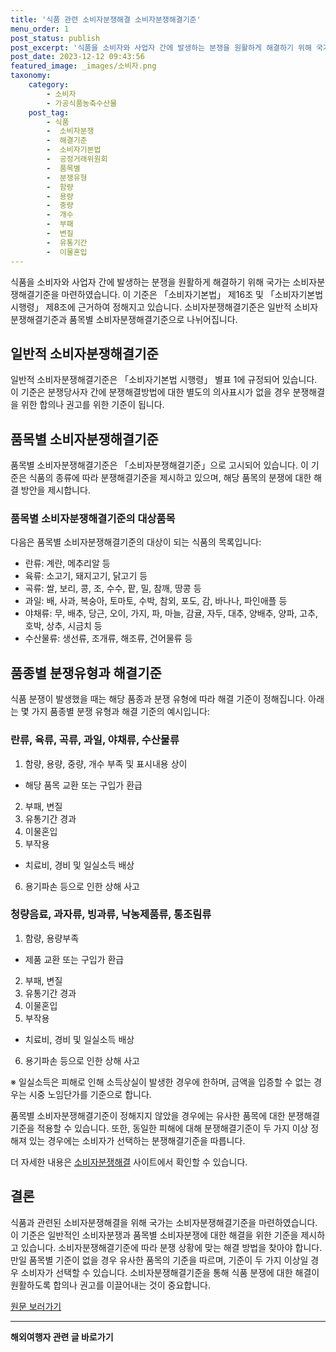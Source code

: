 ```yaml
---
title: '식품 관련 소비자분쟁해결 소비자분쟁해결기준'
menu_order: 1
post_status: publish
post_excerpt: '식품을 소비자와 사업자 간에 발생하는 분쟁을 원활하게 해결하기 위해 국가는 소비자분쟁해결기준을 마련하였습니다. 이 기준은  소비자기본법  제16조 및  소비자기본법 시행령  제8조에 근거하여 정해지고 있습니다. 소비자분쟁해결기준은 일반적 소비자분쟁해결기준과 품목별 소비자분쟁해결기준으로 나뉘어집니다.'
post_date: 2023-12-12 09:43:56
featured_image: _images/소비자.png
taxonomy:
    category:
        - 소비자
        - 가공식품농축수산물
    post_tag:
        - 식품
        -  소비자분쟁
        -  해결기준
        -  소비자기본법
        -  공정거래위원회
        -  품목별
        -  분쟁유형
        -  함량
        -  용량
        -  중량
        -  개수
        -  부패
        -  변질
        -  유통기간
        -  이물혼입
---
```



식품을 소비자와 사업자 간에 발생하는 분쟁을 원활하게 해결하기 위해 국가는 소비자분쟁해결기준을 마련하였습니다. 이 기준은 「소비자기본법」 제16조 및 「소비자기본법 시행령」 제8조에 근거하여 정해지고 있습니다. 소비자분쟁해결기준은 일반적 소비자분쟁해결기준과 품목별 소비자분쟁해결기준으로 나뉘어집니다. 

## 일반적 소비자분쟁해결기준

일반적 소비자분쟁해결기준은 「소비자기본법 시행령」 별표 1에 규정되어 있습니다. 이 기준은 분쟁당사자 간에 분쟁해결방법에 대한 별도의 의사표시가 없을 경우 분쟁해결을 위한 합의나 권고를 위한 기준이 됩니다. 

## 품목별 소비자분쟁해결기준

품목별 소비자분쟁해결기준은 「소비자분쟁해결기준」으로 고시되어 있습니다. 이 기준은 식품의 종류에 따라 분쟁해결기준을 제시하고 있으며, 해당 품목의 분쟁에 대한 해결 방안을 제시합니다.

### 품목별 소비자분쟁해결기준의 대상품목

다음은 품목별 소비자분쟁해결기준의 대상이 되는 식품의 목록입니다:

- 란류: 계란, 메추리알 등
- 육류: 소고기, 돼지고기, 닭고기 등
- 곡류: 쌀, 보리, 콩, 조, 수수, 팥, 밀, 참깨, 땅콩 등
- 과일: 배, 사과, 복숭아, 토마토, 수박, 참외, 포도, 감, 바나나, 파인애플 등
- 야채류: 무, 배추, 당근, 오이, 가지, 파, 마늘, 감귤, 자두, 대추, 양배추, 양파, 고추, 호박, 상추, 시금치 등
- 수산물류: 생선류, 조개류, 해조류, 건어물류 등


## 품종별 분쟁유형과 해결기준

식품 분쟁이 발생했을 때는 해당 품종과 분쟁 유형에 따라 해결 기준이 정해집니다. 아래는 몇 가지 품종별 분쟁 유형과 해결 기준의 예시입니다:

### 란류, 육류, 곡류, 과일, 야채류, 수산물류

1) 함량, 용량, 중량, 개수 부족 및 표시내용 상이<br>
- 해당 품목 교환 또는 구입가 환급

2) 부패, 변질<br>
3) 유통기간 경과<br>
4) 이물혼입<br>
5) 부작용<br>
- 치료비, 경비 및 일실소득 배상

6) 용기파손 등으로 인한 상해 사고


### 청량음료, 과자류, 빙과류, 낙농제품류, 통조림류

1) 함량, 용량부족<br>
- 제품 교환 또는 구입가 환급

2) 부패, 변질<br>
3) 유통기간 경과<br>
4) 이물혼입<br>
5) 부작용<br>
- 치료비, 경비 및 일실소득 배상

6) 용기파손 등으로 인한 상해 사고

※ 일실소득은 피해로 인해 소득상실이 발생한 경우에 한하며, 금액을 입증할 수 없는 경우는 시중 노임단가를 기준으로 합니다. 

품목별 소비자분쟁해결기준이 정해지지 않았을 경우에는 유사한 품목에 대한 분쟁해결기준을 적용할 수 있습니다. 또한, 동일한 피해에 대해 분쟁해결기준이 두 가지 이상 정해져 있는 경우에는 소비자가 선택하는 분쟁해결기준을 따릅니다.

더 자세한 내용은 [소비자분쟁해결](http://www.kca.go.kr/kor/foodAdvisor/foodAdvisor.do) 사이트에서 확인할 수 있습니다.

## 결론

식품과 관련된 소비자분쟁해결을 위해 국가는 소비자분쟁해결기준을 마련하였습니다. 이 기준은 일반적인 소비자분쟁과 품목별 소비자분쟁에 대한 해결을 위한 기준을 제시하고 있습니다. 소비자분쟁해결기준에 따라 분쟁 상황에 맞는 해결 방법을 찾아야 합니다. 만일 품목별 기준이 없을 경우 유사한 품목의 기준을 따르며, 기준이 두 가지 이상일 경우 소비자가 선택할 수 있습니다. 소비자분쟁해결기준을 통해 식품 분쟁에 대한 해결이 원활하도록 합의나 권고를 이끌어내는 것이 중요합니다.

[원문 보러가기](http://www.kca.go.kr/brd/m_32/view.do?seq=5090)
<!-- wp:separator -->
<hr class="wp-block-separator has-alpha-channel-opacity"/>
<!-- /wp:separator -->

<!-- wp:group {"backgroundColor":"base","layout":{"type":"constrained"}} -->
<div class="wp-block-group has-base-background-color has-background"><!-- wp:paragraph {"align":"center","fontSize":"medium"} -->
<p class="has-text-align-center has-large-font-size"><strong>해외여행자 관련 글 바로가기</strong></p>
<!-- /wp:paragraph -->


<!-- wp:latest-posts
{"categories":[{"id":14870,"count":19,"description":"","link":"https://uknowlaw.com/category/%ed%95%b4%ec%99%b8%ec%97%ac%ed%96%89%ec%9e%90/","name":"해외여행자","slug":"해외여행자","taxonomy":"category","parent":0,"meta":[],"_links":{"self":[{"href":"https://uknowlaw.com/wp-json/wp/v2/categories/14870"}],"collection":[{"href":"https://uknowlaw.com/wp-json/wp/v2/categories"}],"about":[{"href":"https://uknowlaw.com/wp-json/wp/v2/taxonomies/category"}],"wp:post_type":[{"href":"https://uknowlaw.com/wp-json/wp/v2/posts?categories=14870"}],"curies":[{"name":"wp","href":"https://api.w.org/{rel}","templated":true}]}}],"postsToShow":100,"excerptLength":28,"postLayout":"grid","columns":2,"featuredImageAlign":"left","featuredImageSizeSlug":"large","fontSize":"small"} /--></div>
<!-- /wp:group -->